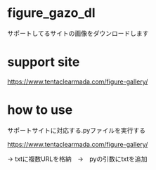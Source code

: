 # figure_gazo_dl
サポートしてるサイトの画像をダウンロードします

# support site
https://www.tentaclearmada.com/figure-gallery/

# how to use
サポートサイトに対応する.pyファイルを実行する

https://www.tentaclearmada.com/figure-gallery/

-> txtに複数URLを格納　→　pyの引数にtxtを追加

